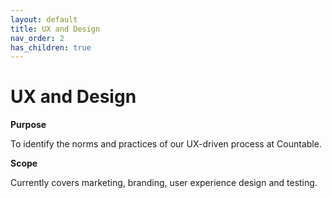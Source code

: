 ```yaml
---
layout: default
title: UX and Design
nav_order: 2
has_children: true
---
```


# UX and Design

**Purpose**

To identify the norms and practices of our UX-driven process at
Countable.

**Scope**

Currently covers marketing, branding, user experience design and
testing.



